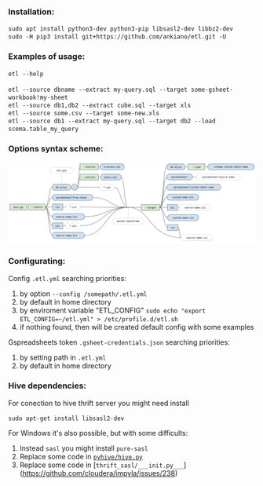 ### Installation:
    sudo apt install python3-dev python3-pip libsasl2-dev libbz2-dev
    sudo -H pip3 install git+https://github.com/ankiano/etl.git -U

### Examples of usage:

    etl --help
    
    etl --source dbname --extract my-query.sql --target some-gsheet-workbook!my-sheet
    etl --source db1,db2 --extract cube.sql --target xls
    etl --source some.csv --target some-new.xls
    etl --source db1 --extract my-query.sql --target db2 --load scema.table_my_query

### Options syntax scheme:
![img_alt](etl-options-scheme.jpg)

### Configurating:

Config `.etl.yml` searching priorities:

1. by option `--config /somepath/.etl.yml`
2. by default in home directory
3. by enviroment variable "ETL_CONFIG"
    ```sudo echo "export ETL_CONFIG=~/etl.yml" > /etc/profile.d/etl.sh```
4. if nothing found, then will be created default config with some examples

Gspreadsheets token `.gsheet-credentials.json` searching priorities: 
1. by setting path in `.etl.yml`
2. by default in home directory

### Hive dependencies:
For conection to hive thrift server you might need install

    sudo apt-get install libsasl2-dev
    
For Windows it's also possible, but with some difficults:
1. Instead `sasl` you might install `pure-sasl`
2. Replace some code in [`pyhive/hive.py`](https://github.com/dropbox/PyHive/pull/122/commits/9662233072f8d64dfca8d4babe0ddf9bac003536)
3. Replace some code in [`thrift_sasl/___init.py___`] (https://github.com/cloudera/impyla/issues/238)
